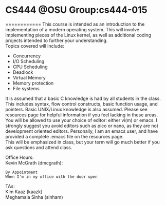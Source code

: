 # CS444 @OSU Group:cs444-015
============
This course is intended as an introduction to the implementation of a modern operating system. This will involve implementing pieces of the Linux kernel, as well as additional coding projects intended to further your understanding.  
Topics covered will include:  

* Concurrency
* I/O Scheduling
* CPU Scheduling
* Deadlock
* Virtual Memory
* Memory protection
* File systems  

It is assumed that a basic C knowledge is had by all students in the class. This includes syntax, flow control constructs, basic function usage, and pointers. Basic UNIX/Linux knowledge is also assumed. Please see resources page for helpful information if you feel lacking in these areas.  
You will be allowed to use your choice of editor: either vi(m) or emacs. I strongly suggest you avoid editors such as pico or nano, as they are not development oriented editors. Personally, I am an emacs user, and have provided a complete .emacs file on the resources page.  
This will be emphasized in class, but your term will go much better if you ask questions and attend class.  

Office Hours:  
Kevin McGrath (dmcgrath):  

    By Appointment  
    When I'm in my office with the door open  
TAs:  
Kim Kaaz (kaazk)  
Meghamala Sinha (sinham)
